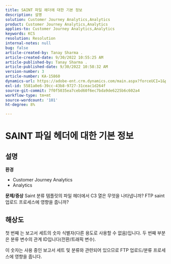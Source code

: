 ```yaml
---
title: SAINT 파일 헤더에 대한 기본 정보
description: 설명
solution: Customer Journey Analytics,Analytics
product: Customer Journey Analytics,Analytics
applies-to: Customer Journey Analytics,Analytics
keywords: KCS
resolution: Resolution
internal-notes: null
bug: false
article-created-by: Tanay Sharma .
article-created-date: 9/30/2022 10:55:25 AM
article-published-by: Tanay Sharma .
article-published-date: 9/30/2022 10:58:32 AM
version-number: 3
article-number: KA-15860
dynamics-url: https://adobe-ent.crm.dynamics.com/main.aspx?forceUCI=1&pagetype=entityrecord&etn=knowledgearticle&id=bbc6275e-ae40-ed11-9db1-0022480868ff
exl-id: 5581a0e6-39cc-43b8-9727-31ceac1d264f
source-git-commit: 7f0f5035ea7cebd60f6ec7bda9de6225b6c602a4
workflow-type: tm+mt
source-wordcount: '101'
ht-degree: 8%

---
```


# SAINT 파일 헤더에 대한 기본 정보

## 설명

<b>환경</b>
- Customer Journey Analytics
- Analytics



<b>문제/증상</b>
Saint 분류 템플릿의 파일 헤더에서 C3 열은 무엇을 나타냅니까? FTP saint 업로드 프로세스에 영향을 줍니까?


## 해상도


첫 번째 는 보고서 세트의 숫자 식별자(다른 용도로 사용할 수 없음)입니다. 두 번째 부분은 분류 변수의 관계 ID입니다(전환/트래픽 변수).

이 숫자는 사용 중인 보고서 세트 및 분류와 관련되어 있으므로 FTP 업로드/분류 프로세스에 영향을 줍니다.
